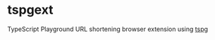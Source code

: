 # tspgext

TypeScript Playground URL shortening browser extension using [tspg](https://github.com/cm-ayf/tspg)